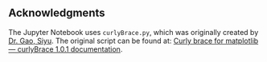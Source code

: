 ## Acknowledgments 

The Jupyter Notebook uses `curlyBrace.py`, which was originally created by [Dr. Gao, Siyu](https://github.com/iruletheworld/matplotlib-curly-brace). The original script can be found at: [Curly brace for matplotlib — curlyBrace 1.0.1 documentation](https://matplotlib-curly-brace.readthedocs.io/en/latest/).